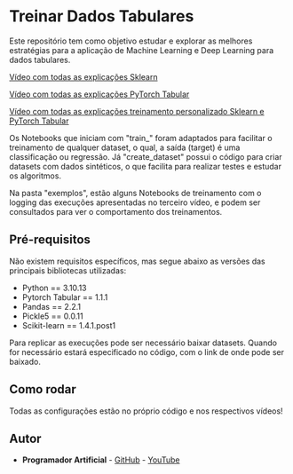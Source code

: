 # Treinar Dados Tabulares
Este repositório tem como objetivo estudar e explorar as melhores estratégias para a aplicação de Machine Learning e Deep Learning para dados tabulares.

[Vídeo com todas as explicações Sklearn](https://youtu.be/UU15HLbtqp8)

[Vídeo com todas as explicações PyTorch Tabular](https://youtu.be/LCEZwQpJsBM)

[Vídeo com todas as explicações treinamento personalizado Sklearn e PyTorch Tabular](https://youtu.be/SZ-LSP5_fLo)

Os Notebooks que iniciam com "train_" foram adaptados para facilitar o treinamento de qualquer dataset, o qual, a saída (target) é uma classificação ou regressão. Já "create_dataset" possui o código para criar datasets com dados sintéticos, o que facilita para realizar testes e estudar os algoritmos.

Na pasta "exemplos", estão alguns Notebooks de treinamento com o logging das execuções apresentadas no terceiro vídeo, e podem ser consultados para ver o comportamento dos treinamentos.

## Pré-requisitos
Não existem requisitos específicos, mas segue abaixo as versões das principais bibliotecas utilizadas:

- Python == 3.10.13
- Pytorch Tabular == 1.1.1
- Pandas == 2.2.1
- Pickle5 == 0.0.11
- Scikit-learn == 1.4.1.post1

Para replicar as execuções pode ser necessário baixar datasets. Quando for necessário estará especificado no código, com o link de onde pode ser baixado.

## Como rodar
Todas as configurações estão no próprio código e nos respectivos vídeos!

## Autor
* **Programador Artificial** - [GitHub](https://github.com/ProgramadorArtificial) - [YouTube](https://www.youtube.com/@ProgramadorArtificial)
